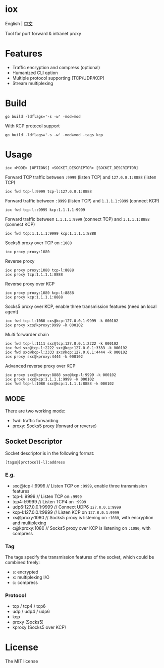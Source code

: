 # iox

English | [中文](https://github.com/EddieIvan01/iox/tree/master/docs/README_CN.md)

Tool for port forward & intranet proxy

# Features

+ Traffic encryption and compress (optional)
+ Humanized CLI option
+ Multiple protocol supporting (TCP/UDP/KCP)
+ Stream multiplexing

# Build

```
go build -ldflags='-s -w' -mod=mod
```

With KCP protocol support

```
go build -ldflags='-s -w' -mod=mod -tags kcp
```

# Usage

```
iox <MODE> [OPTIONS] <SOCKET_DESCRIPTOR> [SOCKET_DESCRIPTOR]
```

Forward TCP traffic between `:9999` (listen TCP) and `127.0.0.1:8888` (listen TCP)

```
iox fwd tcp-l:9999 tcp-l:127.0.0.1:8888
```

Forward traffic between `:9999` (listen TCP) and `1.1.1.1:9999` (connect KCP)

```
iox fwd tcp-l::9999 kcp:1.1.1.1:9999
```

Forward traffic between `1.1.1.1:9999` (connect TCP) and `1.1.1.1:8888` (connect KCP)

```
iox fwd tcp:1.1.1.1:9999 kcp:1.1.1.1:8888
```

Socks5 proxy over TCP on `:1080`

```
iox proxy proxy:1080
```

Reverse proxy

```
iox proxy proxy:1080 tcp-l:8888
iox proxy tcp:1.1.1.1:8888
```

Reverse proxy over KCP

```
iox proxy proxy:1080 kcp-l:8888
iox proxy kcp:1.1.1.1:8888
```

Socks5 proxy over KCP, enable three transmission features (need an local agent)

```
iox fwd tcp-l:1080 cxs@kcp:127.0.0.1:9999 -k 000102
iox proxy xcs@kproxy:9999 -k 000102
```

Multi forwarder chain

```
iox fwd tcp-l:1111 sxc@tcp:127.0.0.1:2222 -k 000102
iox fwd sxc@tcp-l:2222 sxc@kcp:127.0.0.1:3333 -k 000102
iox fwd sxc@kcp-l:3333 sxc@kcp:127.0.0.1:4444 -k 000102
iox proxy sxc@kproxy:4444 -k 000102
```

Advanced reverse proxy over KCP

```
iox proxy sxc@kproxy:8888 sxc@kcp-l:9999 -k 000102
iox proxy sxc@kcp:1.1.1.1:9999 -k 000102
iox fwd tcp-l:1080 sxc@kcp:1.1.1.1:8888 -k 000102
```

## MODE

There are two working mode: 

+ fwd: traffic forwarding
+ proxy: Socks5 proxy (forward or reverse)


## Socket Descriptor

Socket descriptor is in the following format:

```
[tags@]protocol[-l]:address
```

### E.g.

+ sxc@tcp-l:9999              // Listen TCP on `:9999`, enable three transmission features
+ tcp-l::9999                 // Listen TCP on `:9999`
+ tcp4-l:9999                 // Listen TCP4 on `:9999`
+ udp6:127.0.0.1:9999         // Connect UDP6 `127.0.0.1:9999`
+ kcp-l:127.0.0.1:9999        // Listen KCP on `127.0.0.1:9999`
+ xs@proxy:1080               // Socks5 proxy is listening on `:1080`, with encryption and multiplexing
+ c@kproxy:1080               // Socks5 proxy over KCP is listening on `:1080`, with compress 

### Tag

The tags specify the transmission features of the socket, which could be combined freely:

+ s: encrypted
+ x: multiplexing I/O
+ c: compress

### Protocol

+ tcp / tcp4 / tcp6
+ udp / udp4 / udp6
+ kcp
+ proxy (Socks5)
+ kproxy (Socks5 over KCP)


# License

The MIT license

